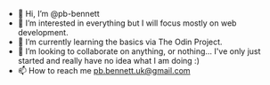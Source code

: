 - 👋 Hi, I’m @pb-bennett
- 👀 I’m interested in everything but I will focus mostly on web development.
- 🌱 I’m currently learning the basics via The Odin Project.
- 💞️ I’m looking to collaborate on anything, or nothing...  I've only just started and really have no idea what I am doing :)
- 📫 How to reach me pb.bennett.uk@gmail.com

<!---
pb-bennett/pb-bennett is a ✨ special ✨ repository because its `README.md` (this file) appears on your GitHub profile.
You can click the Preview link to take a look at your changes.
--->
